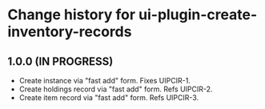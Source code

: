 # Change history for ui-plugin-create-inventory-records

## 1.0.0 (IN PROGRESS)

* Create instance via "fast add" form. Fixes UIPCIR-1.
* Create holdings record via "fast add" form. Refs UIPCIR-2.
* Create item record via "fast add" form. Refs UIPCIR-3.
